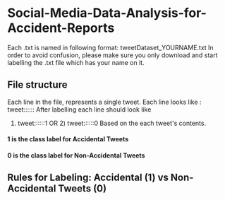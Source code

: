 # Social-Media-Data-Analysis-for-Accident-Reports
Each .txt is named in following format: tweetDataset_YOURNAME.txt
In order to avoid confusion, please make sure you only download and start labelling the .txt file which has your name on it.

## File structure
Each line in the file, represents a single tweet.
Each line looks like :   tweet::::::
After labelling each line should look like 
1) tweet::::::1 OR 2) tweet::::::0 
Based on the each tweet's contents.
#### 1 is the class label for Accidental Tweets
#### 0 is the class label for Non-Accidental Tweets 

## Rules for Labeling: Accidental (1) vs Non-Accidental Tweets (0)


